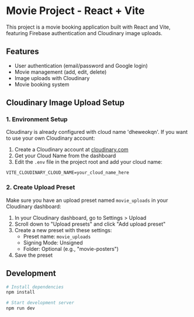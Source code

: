 # Movie Project - React + Vite

This project is a movie booking application built with React and Vite, featuring Firebase authentication and Cloudinary image uploads.

## Features

- User authentication (email/password and Google login)
- Movie management (add, edit, delete)
- Image uploads with Cloudinary
- Movie booking system

## Cloudinary Image Upload Setup

### 1. Environment Setup

Cloudinary is already configured with cloud name 'dheweokqn'. If you want to use your own Cloudinary account:

1. Create a Cloudinary account at [cloudinary.com](https://cloudinary.com/)
2. Get your Cloud Name from the dashboard
3. Edit the `.env` file in the project root and add your cloud name:

```
VITE_CLOUDINARY_CLOUD_NAME=your_cloud_name_here
```

### 2. Create Upload Preset

Make sure you have an upload preset named `movie_uploads` in your Cloudinary dashboard:

1. In your Cloudinary dashboard, go to Settings > Upload
2. Scroll down to "Upload presets" and click "Add upload preset"
3. Create a new preset with these settings:
   - Preset name: `movie_uploads`
   - Signing Mode: Unsigned
   - Folder: Optional (e.g., "movie-posters")
4. Save the preset

## Development

```bash
# Install dependencies
npm install

# Start development server
npm run dev
```

